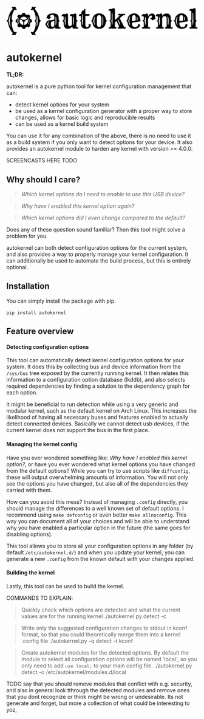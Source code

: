 ![](./docs/autokernel_banner.svg)

# autokernel

**TL;DR:**

autokernel is a pure python tool for kernel configuration management that can:

* detect kernel options for your system
* be used as a kernel configuration generator with a proper way
  to store changes, allows for basic logic and reproducible results
* can be used as a kernel build system

You can use it for any combination of the above, there is no need to
use it as a build system if you only want to detect options for your device.
It also provides an autokernel module to harden any kernel with version >= 4.0.0.

SCREENCASTS HERE TODO

## Why should I care?

> *Which kernel options do I need to enable to use this USB device?*

> *Why have I enabled this kernel option again?*

> *Which kernel options did I even change compared to the default?*

Does any of these question sound familiar? Then this tool might solve a problem for you.

autokernel can both detect configuration options for the current system, and also
provides a way to properly manage your kernel configuration. It can additionally be used
to automate the build process, but this is entirely optional.

## Installation

You can simply install the package with pip.

```
pip install autokernel
```

## Feature overview

#### Detecting configuration options

This tool can automatically detect kernel configuration options for your system.
It does this by collecting bus and device information from the `/sys/bus` tree exposed
by the currently running kernel. It then relates this information to a configuration option database (lkddb),
and also selects required dependencies by finding a solution to the dependency graph for each option.

It might be beneficial to run detection while using a very generic and modular kernel,
such as the default kernel on Arch Linux. This increases the likelihood of having all necessary buses and features
enabled to actually detect connected devices. Basically we cannot detect usb devices, if the current kernel does
not support the bus in the first place.

#### Managing the kernel config

Have you ever wondered something like: *Why have I enabled this kernel option?*,
or have you ever wondered what kernel options you have changed from the default options?
While you can try to use scripts like `diffconfig`, these will output overwhelming amounts of information.
You will not only see the options you have changed, but also all of the dependencies they carried with them.

How can you avoid this mess? Instead of managing `.config` directly, you should manage the differences to a well
known set of default options. I recommend using `make defconfig` or even better `make allnoconfig`.
This way you can document all of your choices and will be able to understand why you have enabled a particular option
in the future (the same goes for disabling options).

This tool allows you to store all your configuration options in any folder (by default `/etc/autokernel.d/`) and
when you update your kernel, you can generate a new `.config` from the known default with your changes applied.

#### Building the kernel

Lastly, this tool can be used to build the kernel.








COMMANDS TO EXPLAIN:

> Quickly check which options are detected and what the current values are for the running kernel
./autokernel.py detect -c

> Write only the suggested configuration changes to stdout in kconf format, so that you could
> theoretically merge them into a kernel .config file
./autokernel.py -q detect -t kconf

> Create autokernel modules for the detected options.
> By default the module to select all configuration options will be named 'local',
> so you only need to add `use local;` to your main config file.
./autokernel.py detect -o /etc/autokernel/modules.d/local


TODO say that you should remove modules that conflict with e.g. security, and also in general look tthrough the detected modules and remove
ones that you dont recognize or think might be wrong or undesirable. Its not generate and forget, but more a collection of what could
be interesting to yoz,
